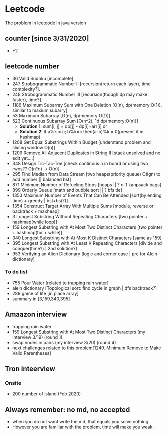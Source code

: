 # Leetcode
The problem in leetcode in java version
## counter [since 3/31/2020]
- +2
## leetcode number
- 36 Valid Sudoku [incomplete].
- 247 Strobogrammatic Number II [recursion(return each layer), time complexity?].
- 248 Strobogrammatic Number III [recursion(though dp may make faster), time?].
- 1186 Maximum Subarray Sum with One Deletion [O(n), dp(memory:O(1)), similar to maxium subarry]
- 53 Maximum Subarray [O(n), dp(memory:O(1))]
- 523 Continuous Subarray Sum [O(n^2), 1d dp(memory:O(n))] 
  - <strong>Solution 1</strong>: sum[i, j] = dp[j] - dp[i]+arr[i] or 
  - <strong>Solution 2</strong>: if a%k = c; b%k=c then(a-b)%k = 0(present it in hashmap)
- 1208 Get Equal Substrings Within Budget [understand problem and sliding window O(n)]
- 1209 Remove All Adjacent Duplicates in String II [stack unsolved and no edit yet....]
- 348 Design Tic-Tac-Toe [check continous n in board or using two rwos?? O(n*n) -> O(n)]
- 295 Find Median from Data Stream [two heaps(priority queue) O(lgn) to add number || balanced bst]
- 871 Minimum Number of Refueling Stops [heaps || ? o-1 kanpsack bags]
- 899 Orderly Queue [math and bubble sort || ? bfs tle]
- 1353 Maximum Number of Events That Can Be Attended [sort(by ending time) + greedy | bst+bs(?)]
- 1354 Construct Target Array With Multiple Sums [module, reverse or backtrack + maxheap]
- 3 Longest Substring Without Repeating Characters [two pointer + hashmap(while loop)]
- 159 Longest Substring with At Most Two Distinct Characters [two pointer + hashmap(for + while)]
- 340 Longest Substring with At Most K Distinct Characters [same as 159]
- 395 Longest Substring with At Least K Repeating Characters [divide and conquer(time?) | 2nd solution?]
- 953 Verifying an Alien Dictionary [logic and corner case | pre for Alein dictionary]
### To do list
- 755 Pour Water [related to trapping rain water]
- alein dictionary [Topological sort: find cycle in graph | dfs backtrack?]
- 289 game of life [in place array]
- summary in [3,159,340,395]

## Amaazon interview
- trapping rain water
- 159 Longest Substring with At Most Two Distinct Characters (my interview 3/19) (round 1)
- swap nodes in pairs (my interview 3/20) (round 4)
- next challenges related to this problem[1249. Minimum Remove to Make Valid Parentheses]

## Tron inteerview
### Onsite
- 200 number of island (Feb 2020)
## Always remember: no md, no accepted
- when you do not want write the md, that equals you solve nothing.
- However you are familiar with the problem, time will make you weak.
